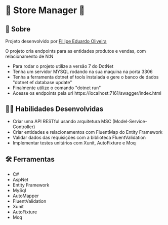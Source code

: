 # :shopping_cart: Store Manager :department_store:

## :page_with_curl: Sobre

Projeto desenvolvido por [Fillipe Eduardo Oliveira](https://www.linkedin.com/in/fillipe-eduardo-oliveira/)

O projeto cria endpoints para as entidades produtos e vendas, com relacionamento de N:N

* Para rodar o projeto utilize a versão 7 do DotNet
* Tenha um servidor MYSQL rodando na sua maquina na porta 3306
* Tenha a ferramenta dotnet ef tools instalada e gere o banco de dados "dotnet ef database update"
* Finalmente utilize o comando "dotnet run"
* Acesse os endpoints pela url https://localhost:7161/swagger/index.html

## :man_technologist: Habilidades Desenvolvidas

* Criar uma API RESTful usando arquitetura MSC (Model-Service-Controller)
* Criar entidades e relacionamentos com FluentMap do Entity Framework
* Validar dados das requisições com a biblioteca FluentValidation
* Implementar testes unitários com Xunit, AutoFixture e Moq

## :hammer_and_wrench: Ferramentas

* C#
* AspNet
* Entity Framework
* MySql
* AutoMapper
* FluentValidation
* Xunit
* AutoFixture
* Moq
